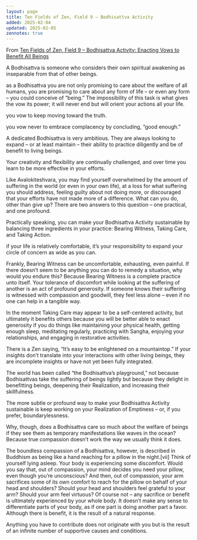 ```yaml
---
layout: page
title: Ten Fields of Zen, Field 9 – Bodhisattva Activity
added: 2025-02-04
updated: 2025-02-05
zennotes: true
---
```


From [Ten Fields of Zen, Field 9 – Bodhisattva Activity: Enacting Vows to Benefit All Beings](https://zenstudiespodcast.com/bodhisattva-activity-ten-fields/)

A Bodhisattva is someone who considers their own spiritual awakening as inseparable from that of other beings.

as a Bodhisattva you are not only promising to care about the welfare of all humans, you are promising to care about any form of life – or even any form – you could conceive of “being.” The impossibility of this task is what gives the vow its power; it will never end but will orient your actions all your life.

you vow to keep moving toward the truth. 

you vow never to embrace complacency by concluding, “good enough.” 

A dedicated Bodhisattva is very ambitious. They are always looking to expand – or at least maintain – their ability to practice diligently and be of benefit to living beings. 

Your creativity and flexibility are continually challenged, and over time you learn to be more effective in your efforts.

Like Avalokiteshvara, you may find yourself overwhelmed by the amount of suffering in the world (or even in your own life), at a loss for what suffering you should address, feeling guilty about not doing more, or discouraged that your efforts have not made more of a difference. What can you do, other than give up? There are two answers to this question – one practical, and one profound.

Practically speaking, you can make your Bodhisattva Activity sustainable by balancing three ingredients in your practice: Bearing Witness, Taking Care, and Taking Action.

if your life is relatively comfortable, it’s your responsibility to expand your circle of concern as wide as you can. 

Frankly, Bearing Witness can be uncomfortable, exhausting, even painful. If there doesn’t seem to be anything you can do to remedy a situation, why would you endure this? Because Bearing Witness is a complete practice unto itself. Your tolerance of discomfort while looking at the suffering of another is an act of profound generosity. If someone knows their suffering is witnessed with compassion and goodwill, they feel less alone – even if no one can help in a tangible way. 

In the moment Taking Care may appear to be a self-centered activity, but ultimately it benefits others because you will be better able to enact generosity if you do things like maintaining your physical health, getting enough sleep, meditating regularly, practicing with Sangha, enjoying your relationships, and engaging in restorative activities.

There is a Zen saying, “It’s easy to be enlightened on a mountaintop.” If your insights don’t translate into your interactions with other living beings, they are incomplete insights or have not yet been fully integrated.

The world has been called “the Bodhisattva’s playground,” not because Bodhisattvas take the suffering of beings lightly but because they delight in benefitting beings, deepening their Realization, and increasing their skillfulness.

The more subtle or profound way to make your Bodhisattva Activity sustainable is keep working on your Realization of Emptiness – or, if you prefer, boundarylessness.

Why, though, does a Bodhisattva care so much about the welfare of beings if they see them as temporary manifestations like waves in the ocean? Because true compassion doesn’t work the way we usually think it does. 

The boundless compassion of a Bodhisattva, however, is described in Buddhism as being like a hand reaching for a pillow in the night.[vii] Think of yourself lying asleep. Your body is experiencing some discomfort. Would you say that, out of compassion, your mind decides you need your pillow, even though you’re unconscious? And then, out of compassion, your arm sacrifices some of its own comfort to reach for the pillow on behalf of your head and shoulders? Should your head and shoulders feel grateful to your arm? Should your arm feel virtuous? Of course not – any sacrifice or benefit is ultimately experienced by your whole body. It doesn’t make any sense to differentiate parts of your body, as if one part is doing another part a favor. Although there is benefit, it is the result of a natural response.

Anything you have to contribute does not originate with you but is the result of an infinite number of supportive causes and conditions. 
